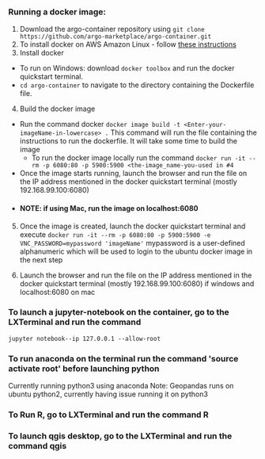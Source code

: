 ### Running a docker image:

1. Download the argo-container repository using `git clone https://github.com/argo-marketplace/argo-container.git`
2. To install docker on AWS Amazon Linux - follow [these instructions](https://docs.aws.amazon.com/AmazonECS/latest/developerguide/docker-basics.html#install_docker)
3. Install docker
 - To run on Windows: download `docker toolbox` and run the docker quickstart terminal.
 - `cd argo-container` to navigate to the directory containing the Dockerfile file.
4. Build the docker image
 - Run the command docker `docker image build -t <Enter-your-imageName-in-lowercase> .` This command will run the file containing the instructions to run the dockerfile. It will take some time to build the image
   - To run the docker image locally run the command `docker run -it --rm -p 6080:80 -p 5900:5900 <the-image_name-you-used in #4` 
 - Once the image starts running, launch the browser and run the file on the IP address mentioned in the docker quickstart terminal (mostly 192.168.99.100:6080)
 - #### NOTE: if using Mac, run the image on localhost:6080

5. Once the image is created, launch the docker quickstart terminal and execute `docker run -it --rm -p 6080:80 -p 5900:5900 -e VNC_PASSWORD=mypassword 'imageName'`
mypassword is a user-defined alphanumeric which will be used to login to the ubuntu docker image in the next step

6. Launch the browser and run the file on the IP address mentioned in the docker quickstart terminal (mostly 192.168.99.100:6080) if windows and localhost:6080 on mac

### To launch a jupyter-notebook on the container, go to the LXTerminal and run the command 
`jupyter notebook--ip 127.0.0.1 --allow-root`

### To run anaconda on the terminal run the command 'source activate root' before launching python
Currently running python3 using anaconda
Note: Geopandas runs on ubuntu python2, currently having issue running it on python3

### To Run R, go to LXTerminal and run the command R


### To launch qgis desktop, go to the LXTerminal and run the command qgis
